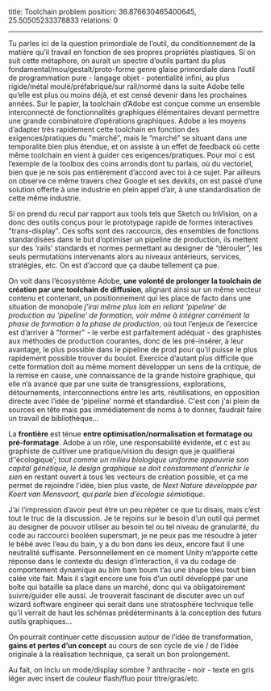 title: Toolchain problem
position: 36.876630465400645, 25.50505233378833
relations: 0

---































Tu parles ici de la question primordiale de l’outil, du conditionnement de la matière qu’il travail en fonction de ses propres propriétés plastiques. Si on suit cette métaphore, on aurait un spectre d’outils partant du plus fondamental/mou/gestalt/proto-forme genre glaise primordiale dans l’outil de programmation pure - langage objet - potentialité infini, au plus rigide/métal moulé/préfabriqué/sur rail/normé dans la suite Adobe telle qu’elle est plus ou moins déjà, et est censé devenir dans les prochaines années. Sur le papier, la toolchain d’Adobe est conçue comme un ensemble interconnecté de fonctionnalités graphiques élémentaires devant permettre une grande combinatoire d’opérations graphiques. Adobe a les moyens d’adapter très rapidement cette toolchain en fonction des exigences/pratiques du "marché", mais le “marché” se situant dans une temporalité bien plus étendue, et on assiste à un effet de feedback où cette même toolchain en vient à guider ces exigences/pratiques. Pour moi c est l’exemple de la toolbox des coins arrondis dont tu parlais, où du vectoriel, bien que je ne sois pas entièrement d’accord avec toi à ce sujet. Par ailleurs on observe ce même travers chez Google et ses devkits, on est passé d’une solution offerte à une industrie en plein appel d’air, à une standardisation de cette même industrie.

Si on prend du recul par rapport aux tools tels que Sketch ou InVision, on a donc des outils conçus pour le prototypage rapide de formes interactives "trans-display". Ces softs sont des raccourcis, des ensembles de fonctions standardisées dans le but d’optimiser un pipeline de production, ils mettent sur des ‘rails’ standards et normes permettant au designer de “dérouler”, les seuls permutations intervenants alors au niveaux antérieurs, services, stratégies, etc. On est d’accord que ça daube tellement ça pue.

On voit dans l’écosystème Adobe, **une volonté de prolonger la toolchain de création par une toolchain de diffusion**, alignant ainsi sur un même vecteur contenu et contenant, un positionnement qui les place de facto dans une situation de monopole
*j’irai même plus loin en reliant ‘pipeline’ de production au ‘pipeline’ de formation, voir même à intégrer carrément la phase de formation à la phase de production*, où tout l’enjeux de l’exercice est d’arriver à "former" - le verbe est parfaitement adéquat - des graphistes aux méthodes de production courantes, donc de les pré-insérer, à leur avantage, le plus possible dans le pipeline de prod pour qu’il puisse le plus rapidement possible trouver du boulot. Exercice d’autant plus difficile que cette formation doit au même moment développer un sens de la critique, de la remise en cause, une connaissance de la grande histoire graphique, qui elle n’a avancé que par une suite de transgressions, explorations, détournements, interconnections entre les arts, réutilisations, en opposition directe avec l’idée de ‘pipeline’ normé et standardisé.
C'est con j'ai plein de sources en tête mais pas immédiatement de noms à te donner, faudrait faire un travail de bibliothèque…

La **frontière** est ténue **entre optimisation/normalisation et formatage ou pré-formatage**. Adobe a un rôle, une responsabilité évidente, et c est au graphiste de cultiver une pratique/vision du design que je qualifierai d’’écologique’; *tout comme un milieu biologique uniforme appauvrie son capital génétique, le design graphique se doit constamment d’enrichir le sien* en restant ouvert à tous les vecteurs de création possible, et ça me permet de rejoindre l’idée, bien plus vaste, de *Next Nature développée par Koert van Mensvoort, qui parle bien d’écologie sémiotique*.

J’ai l’impression d’avoir peut être un peu répéter ce que tu disais, mais c’est tout le truc de la discussion. Je te rejoins sur le besoin d’un outil qui permet au designer de pouvoir utiliser au besoin tel ou tel niveau de granularité, du code au raccourci booléen supersmart, je ne peux pas me résoudre à jeter le bébé avec l’eau du bain, y a du bon dans les deux, encore faut il une neutralité suffisante. Personnellement en ce moment Unity m’apporte cette réponse dans le contexte du design d’interaction, il va du codage de comportement dynamique au bim bam boum t’as une shape bleu tout bien calée vite fait. Mais il s’agit encore une fois d’un outil développé par une boîte qui bataille sa place dans un marché, donc qui va obligatoirement suivre/guider elle aussi. Je trouverait fascinant de discuter avec un ouf wizard software engineer qui serait dans une stratosphère technique telle qu’il verrait de haut les schémas prédéterminants à la conception des futurs outils graphiques...

On pourrait continuer cette discussion autour de l’idée de transformation, **gains et pertes d’un concept** au cours de son cycle de vie / de l’idée originale à la réalisation technique, ça serait un bon prolongement.

Au fait, on inclu un mode/display sombre ?
anthracite - noir - texte en gris léger avec insert de couleur flash/fluo pour titre/gras/etc.

